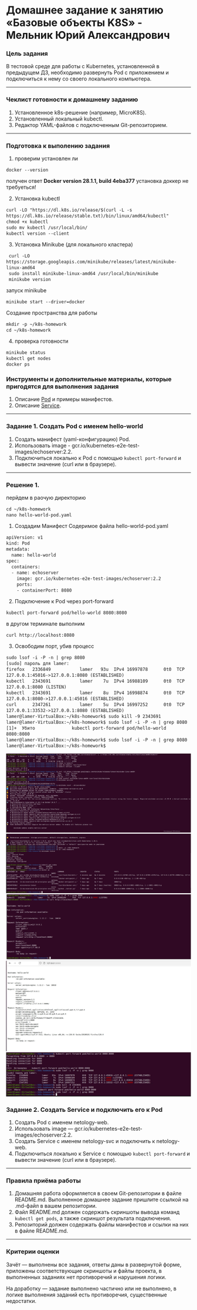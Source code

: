 # Домашнее задание к занятию «Базовые объекты K8S» - Мельник Юрий Александрович

### Цель задания

В тестовой среде для работы с Kubernetes, установленной в предыдущем ДЗ, необходимо развернуть Pod с приложением и подключиться к нему со своего локального компьютера. 

------

### Чеклист готовности к домашнему заданию

1. Установленное k8s-решение (например, MicroK8S).
2. Установленный локальный kubectl.
3. Редактор YAML-файлов с подключенным Git-репозиторием.

------
### Подготовка к выполению задания 

1. проверим установлен ли 
 ```
 docker --version
 ```
 получен ответ **Docker version 28.1.1, build 4eba377**
 установка доккер не требуеться!  

2. Установка kubectl
 ```
 curl -LO "https://dl.k8s.io/release/$(curl -L -s https://dl.k8s.io/release/stable.txt)/bin/linux/amd64/kubectl"
 chmod +x kubectl
 sudo mv kubectl /usr/local/bin/
 kubectl version --client
 ```

3. Установка Minikube (для локального кластера)
```
 curl -LO https://storage.googleapis.com/minikube/releases/latest/minikube-linux-amd64
 sudo install minikube-linux-amd64 /usr/local/bin/minikube
 minikube version
```
 запуск minikube
```
minikube start --driver=docker
```

Создание пространства для работы
```
mkdir -p ~/k8s-homework
cd ~/k8s-homework
```

4. проверка готовности 
```
minikube status
kubectl get nodes
docker ps
```

### Инструменты и дополнительные материалы, которые пригодятся для выполнения задания

1. Описание [Pod](https://kubernetes.io/docs/concepts/workloads/pods/) и примеры манифестов.
2. Описание [Service](https://kubernetes.io/docs/concepts/services-networking/service/).

------

### Задание 1. Создать Pod с именем hello-world

1. Создать манифест (yaml-конфигурацию) Pod.
2. Использовать image - gcr.io/kubernetes-e2e-test-images/echoserver:2.2.
3. Подключиться локально к Pod с помощью `kubectl port-forward` и вывести значение (curl или в браузере).

------

### Решение 1.
перйдем в раочую директорию
```
cd ~/k8s-homework
nano hello-world-pod.yaml
```
1. Создадим Манифест 
Содеримое файла hello-world-pod.yaml
```
apiVersion: v1
kind: Pod
metadata:
  name: hello-world
spec:
  containers:
  - name: echoserver
    image: gcr.io/kubernetes-e2e-test-images/echoserver:2.2
    ports:
    - containerPort: 8080
```
2. Подключение к Pod через port-forward
```
kubectl port-forward pod/hello-world 8080:8080
```

в другом терминале выполним 
```
curl http://localhost:8080
```

3. Освободим порт,  убив процесс
```
sudo lsof -i -P -n | grep 8080
[sudo] пароль для lamer: 
firefox   2336849           lamer   93u  IPv4 16997878      0t0  TCP 127.0.0.1:45016->127.0.0.1:8080 (ESTABLISHED)
kubectl   2343691           lamer    7u  IPv4 16988109      0t0  TCP 127.0.0.1:8080 (LISTEN)
kubectl   2343691           lamer    8u  IPv4 16998874      0t0  TCP 127.0.0.1:8080->127.0.0.1:45016 (ESTABLISHED)
curl      2347261           lamer    5u  IPv4 16997252      0t0  TCP 127.0.0.1:33532->127.0.0.1:8080 (ESTABLISHED)
lamer@lamer-VirtualBox:~/k8s-homework$ sudo kill -9 2343691
lamer@lamer-VirtualBox:~/k8s-homework$ sudo lsof -i -P -n | grep 8080
[1]+  Убито              kubectl port-forward pod/hello-world 8080:8080
lamer@lamer-VirtualBox:~/k8s-homework$ sudo lsof -i -P -n | grep 8080
lamer@lamer-VirtualBox:~/k8s-homework$ 
```

![img 1](https://github.com/ysatii/kuber-homeworks1.2/blob/main/img/img1.jpg)
![img 2](https://github.com/ysatii/kuber-homeworks1.2/blob/main/img/img2.jpg)
![img 3](https://github.com/ysatii/kuber-homeworks1.2/blob/main/img/img3.jpg)
![img 4](https://github.com/ysatii/kuber-homeworks1.2/blob/main/img/img4.jpg)
![img 5](https://github.com/ysatii/kuber-homeworks1.2/blob/main/img/img5.jpg)











### Задание 2. Создать Service и подключить его к Pod

1. Создать Pod с именем netology-web.
2. Использовать image — gcr.io/kubernetes-e2e-test-images/echoserver:2.2.
3. Создать Service с именем netology-svc и подключить к netology-web.
4. Подключиться локально к Service с помощью `kubectl port-forward` и вывести значение (curl или в браузере).

------

### Правила приёма работы

1. Домашняя работа оформляется в своем Git-репозитории в файле README.md. Выполненное домашнее задание пришлите ссылкой на .md-файл в вашем репозитории.
2. Файл README.md должен содержать скриншоты вывода команд `kubectl get pods`, а также скриншот результата подключения.
3. Репозиторий должен содержать файлы манифестов и ссылки на них в файле README.md.

------

### Критерии оценки
Зачёт — выполнены все задания, ответы даны в развернутой форме, приложены соответствующие скриншоты и файлы проекта, в выполненных заданиях нет противоречий и нарушения логики.

На доработку — задание выполнено частично или не выполнено, в логике выполнения заданий есть противоречия, существенные недостатки.

